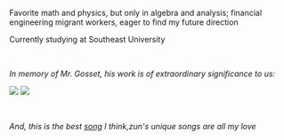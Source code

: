 Favorite math and physics, but only in algebra and analysis; financial engineering migrant workers, eager to find my future direction

Currently studying at Southeast University

<br>

_In memory of Mr. Gosset, his work is of extraordinary significance to us:_

![](http://latex.codecogs.com/svg.latex?t=\frac{\bar{X}-\mu}{\frac{S_n}{\sqrt(n)}})
![](http://latex.codecogs.com/svg.latex?f(x)=\frac{\Gamma(\frac{n+1}{2})}{\sqrt{n\pi}\Gamma(\frac{n}{2})}(1+\frac{x^2}{n})^(-\frac{n+1}{2}))

<br>

_And, this is the best [song](https://music.163.com/#/song?id=22636647) I think,zun's unique songs are all my love_
 

